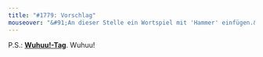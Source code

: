 ```yaml
---
title: "#1779: Vorschlag"
mouseover: "&#91;An dieser Stelle ein Wortspiel mit 'Hammer' einfügen.&#93;"
---
```


P.S.: <a href="http://www.fonflatter.de/kalender"><strong>Wuhuu!-Tag</strong></a>. Wuhuu!

